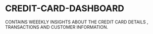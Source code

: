 # CREDIT-CARD-DASHBOARD
CONTAINS WEEEKLY INSIGHTS ABOUT THE CREDIT CARD DETAILS , TRANSACTIONS AND CUSTOMER INFORMATION.

